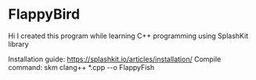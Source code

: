 # FlappyBird
Hi I created this program while learning C++ programming using SplashKit library

Installation guide: https://splashkit.io/articles/installation/
Compile command: skm clang++ *.cpp --o FlappyFish
